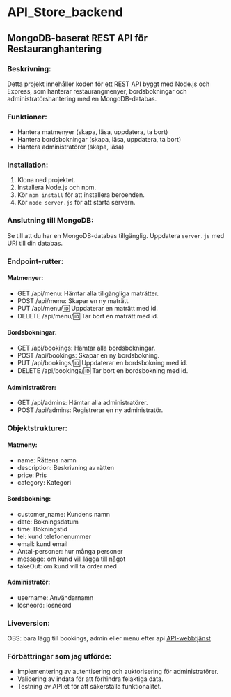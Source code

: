 # API_Store_backend

## MongoDB-baserat REST API för Restauranghantering

### Beskrivning:

Detta projekt innehåller koden för ett REST API byggt med Node.js och Express, som hanterar restaurangmenyer, bordsbokningar och administratörshantering med en MongoDB-databas.

### Funktioner:

- Hantera matmenyer (skapa, läsa, uppdatera, ta bort)
- Hantera bordsbokningar (skapa, läsa, uppdatera, ta bort)
- Hantera administratörer (skapa, läsa)

### Installation:

1. Klona ned projektet.
2. Installera Node.js och npm.
3. Kör `npm install` för att installera beroenden.
4. Kör `node server.js` för att starta servern.

### Anslutning till MongoDB:

Se till att du har en MongoDB-databas tillgänglig. Uppdatera `server.js` med URI till din databas.

### Endpoint-rutter:

#### Matmenyer:
- GET /api/menu: Hämtar alla tillgängliga maträtter.
- POST /api/menu: Skapar en ny maträtt.
- PUT /api/menu/:id: Uppdaterar en maträtt med id.
- DELETE /api/menu/:id: Tar bort en maträtt med id.

#### Bordsbokningar:
- GET /api/bookings: Hämtar alla bordsbokningar.
- POST /api/bookings: Skapar en ny bordsbokning.
- PUT /api/bookings/:id: Uppdaterar en bordsbokning med id.
- DELETE /api/bookings/:id: Tar bort en bordsbokning med id.

#### Administratörer:
- GET /api/admins: Hämtar alla administratörer.
- POST /api/admins: Registrerar en ny administratör.


### Objektstrukturer:

#### Matmeny:
- name: Rättens namn
- description: Beskrivning av rätten
- price: Pris
- category: Kategori

#### Bordsbokning:
- customer_name: Kundens namn
- date: Bokningsdatum
- time: Bokningstid
- tel: kund telefonenummer
- email: kund email
- Antal-personer: hur många personer
- message: om kund vill lägga till något
- takeOut: om kund vill ta order med

#### Administratör:
- username: Användarnamn
- lösneord: losneord

### Liveversion:
OBS: bara lägg till bookings, admin eller menu efter api
[API-webbtjänst](https://api-store-backend-jwkj.onrender.com/api/)


### Förbättringar som jag utförde:

- Implementering av autentisering och auktorisering för administratörer.
- Validering av indata för att förhindra felaktiga data.
- Testning av API:et för att säkerställa funktionalitet.



